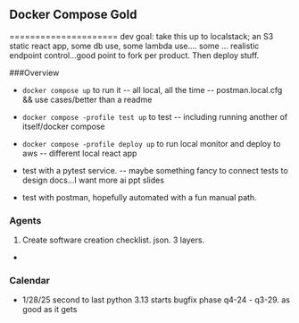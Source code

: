 ## Docker Compose Gold
=====================
dev goal: take this up to localstack; an S3 static react app, some db use, some lambda use....
some ... realistic endpoint control...good point to fork per product. Then deploy stuff.


###Overview
- ```docker compose up``` to run it
-- all local, all the time
-- postman.local.cfg && use cases/better than  a readme

- ```docker compose -profile test up``` to test
-- including running another of itself/docker compose

- ```docker compose -profile deploy up``` to run local monitor and deploy to aws
-- different local react app


- test with a pytest service.
-- maybe something fancy to connect tests to design docs...I want more ai ppt slides

- test with postman, hopefully automated with a fun manual path.

### Agents
1. Create software creation checklist. json. 3 layers. 
-



### Calendar
- 1/28/25 second to last python 3.13 starts bugfix phase q4-24 - q3-29. as good as it gets

